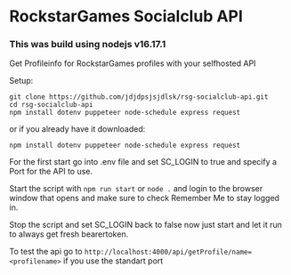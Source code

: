 # RockstarGames Socialclub API

### This was build using nodejs v16.17.1

Get Profileinfo for RockstarGames profiles with your selfhosted API

Setup:
```
git clone https://github.com/jdjdpsjsjdlsk/rsg-socialclub-api.git
cd rsg-socialclub-api
npm install dotenv puppeteer node-schedule express request
```

or if you already have it downloaded:

```
npm install dotenv puppeteer node-schedule express request
```

For the first start go into .env file and set SC_LOGIN to true and specify a Port for the API to use.

Start the script with `npm run start` or `node .` and login to the browser window that opens and make sure to check Remember Me to stay logged in.

Stop the script and set SC_LOGIN back to false now just start and let it run to always get fresh bearertoken.

To test the api go to `http://localhost:4000/api/getProfile/name=<profilename>` if you use the standart port
